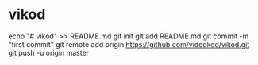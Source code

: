 # vikod
echo "# vikod" >> README.md
git init
git add README.md
git commit -m "first commit"
git remote add origin https://github.com/videokod/vikod.git
git push -u origin master
